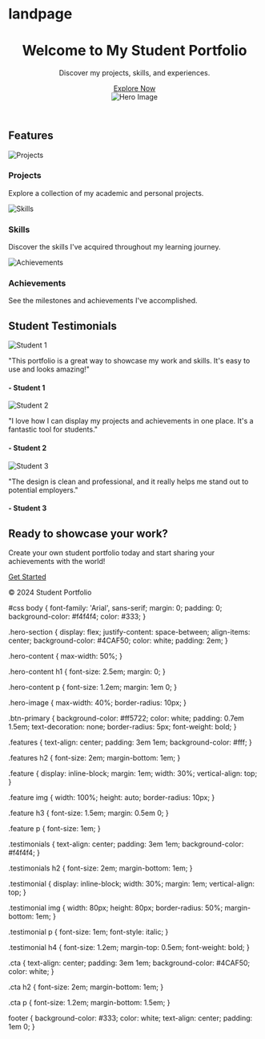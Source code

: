 # landpage
<!DOCTYPE html>
<html lang="en">
<head>
    <meta charset="UTF-8">
    <meta name="viewport" content="width=device-width, initial-scale=1.0">
    <title>Student Portfolio Landing Page</title>
    <link rel="stylesheet" href="styles.css">
</head>
<body>
    <header class="hero-section">
        <div class="hero-content">
            <h1>Welcome to My Student Portfolio</h1>
            <p>Discover my projects, skills, and experiences.</p>
            <a href="#" class="btn-primary">Explore Now</a>
        </div>
        <img src="images/hero_image.jpg" alt="Hero Image" class="hero-image">
    </header>
    <main>
        <section class="features">
            <h2>Features</h2>
            <div class="feature">
                <img src="images/feature1.jpg" alt="Projects">
                <h3>Projects</h3>
                <p>Explore a collection of my academic and personal projects.</p>
            </div>
            <div class="feature">
                <img src="images/feature2.jpg" alt="Skills">
                <h3>Skills</h3>
                <p>Discover the skills I've acquired throughout my learning journey.</p>
            </div>
            <div class="feature">
                <img src="images/feature3.jpg" alt="Achievements">
                <h3>Achievements</h3>
                <p>See the milestones and achievements I've accomplished.</p>
            </div>
        </section>
        <section class="testimonials">
            <h2>Student Testimonials</h2>
            <div class="testimonial">
                <img src="images/student1.jpg" alt="Student 1">
                <p>"This portfolio is a great way to showcase my work and skills. It's easy to use and looks amazing!"</p>
                <h4>- Student 1</h4>
            </div>
            <div class="testimonial">
                <img src="images/student2.jpg" alt="Student 2">
                <p>"I love how I can display my projects and achievements in one place. It's a fantastic tool for students."</p>
                <h4>- Student 2</h4>
            </div>
            <div class="testimonial">
                <img src="images/student3.jpg" alt="Student 3">
                <p>"The design is clean and professional, and it really helps me stand out to potential employers."</p>
                <h4>- Student 3</h4>
            </div>
        </section>
        <section class="cta">
            <h2>Ready to showcase your work?</h2>
            <p>Create your own student portfolio today and start sharing your achievements with the world!</p>
            <a href="#" class="btn-primary">Get Started</a>
        </section>
    </main>
    <footer>
        <p>&copy; 2024 Student Portfolio</p>
    </footer>
</body>
</html>

#css
body {
    font-family: 'Arial', sans-serif;
    margin: 0;
    padding: 0;
    background-color: #f4f4f4;
    color: #333;
}

.hero-section {
    display: flex;
    justify-content: space-between;
    align-items: center;
    background-color: #4CAF50;
    color: white;
    padding: 2em;
}

.hero-content {
    max-width: 50%;
}

.hero-content h1 {
    font-size: 2.5em;
    margin: 0;
}

.hero-content p {
    font-size: 1.2em;
    margin: 1em 0;
}

.hero-image {
    max-width: 40%;
    border-radius: 10px;
}

.btn-primary {
    background-color: #ff5722;
    color: white;
    padding: 0.7em 1.5em;
    text-decoration: none;
    border-radius: 5px;
    font-weight: bold;
}

.features {
    text-align: center;
    padding: 3em 1em;
    background-color: #fff;
}

.features h2 {
    font-size: 2em;
    margin-bottom: 1em;
}

.feature {
    display: inline-block;
    margin: 1em;
    width: 30%;
    vertical-align: top;
}

.feature img {
    width: 100%;
    height: auto;
    border-radius: 10px;
}

.feature h3 {
    font-size: 1.5em;
    margin: 0.5em 0;
}

.feature p {
    font-size: 1em;
}

.testimonials {
    text-align: center;
    padding: 3em 1em;
    background-color: #f4f4f4;
}

.testimonials h2 {
    font-size: 2em;
    margin-bottom: 1em;
}

.testimonial {
    display: inline-block;
    width: 30%;
    margin: 1em;
    vertical-align: top;
}

.testimonial img {
    width: 80px;
    height: 80px;
    border-radius: 50%;
    margin-bottom: 1em;
}

.testimonial p {
    font-size: 1em;
    font-style: italic;
}

.testimonial h4 {
    font-size: 1.2em;
    margin-top: 0.5em;
    font-weight: bold;
}

.cta {
    text-align: center;
    padding: 3em 1em;
    background-color: #4CAF50;
    color: white;
}

.cta h2 {
    font-size: 2em;
    margin-bottom: 1em;
}

.cta p {
    font-size: 1.2em;
    margin-bottom: 1.5em;
}

footer {
    background-color: #333;
    color: white;
    text-align: center;
    padding: 1em 0;
}
